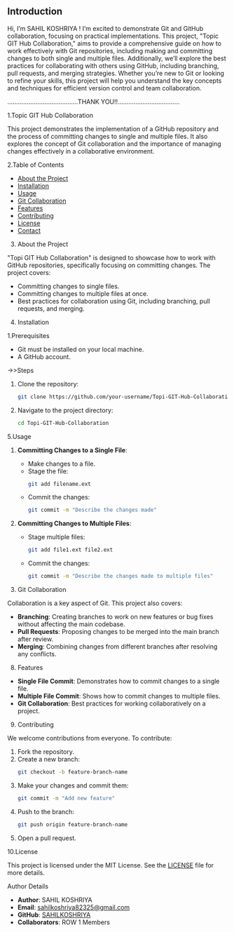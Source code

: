 ## Introduction

Hi, I’m SAHIL KOSHRIYA ! I’m excited to demonstrate Git and GitHub collaboration, focusing on practical implementations. 
This project, "Topic GIT Hub Collaboration," aims to provide a comprehensive guide on how to work effectively with Git repositories, 
including making and committing changes to both single and multiple files. 
Additionally, we’ll explore the best practices for collaborating with others using GitHub, including branching, pull requests, 
and merging strategies. Whether you’re new to Git or looking to refine your skills, this project will help you understand the key concepts
and techniques for efficient version control and team collaboration.



 ........................................THANK YOU!!...................................



1.Topic GIT Hub Collaboration

This project demonstrates the implementation of a GitHub repository and the process of committing changes to single and multiple files. 
It also explores the concept of Git collaboration and the importance of managing changes effectively in a collaborative environment.

2.Table of Contents

- [About the Project](#about-the-project)
- [Installation](#installation)
- [Usage](#usage)
- [Git Collaboration](#git-collaboration)
- [Features](#features)
- [Contributing](#contributing)
- [License](#license)
- [Contact](#contact)

3. About the Project

"Topi GIT Hub Collaboration" is designed to showcase how to work with GitHub repositories, specifically focusing on committing changes. The project covers:
- Committing changes to single files.
- Committing changes to multiple files at once.
- Best practices for collaboration using Git, including branching, pull requests, and merging.

4. Installation

1.Prerequisites
- Git must be installed on your local machine.
- A GitHub account.

->>Steps

1. Clone the repository:
   ```bash
   git clone https://github.com/your-username/Topi-GIT-Hub-Collaboration.git
   ```
2. Navigate to the project directory:
   ```bash
   cd Topi-GIT-Hub-Collaboration
   ```

5.Usage

1. **Committing Changes to a Single File**:
   - Make changes to a file.
   - Stage the file:
     ```bash
     git add filename.ext
     ```
   - Commit the changes:
     ```bash
     git commit -m "Describe the changes made"
     ```

2. **Committing Changes to Multiple Files**:
   - Stage multiple files:
     ```bash
     git add file1.ext file2.ext
     ```
   - Commit the changes:
     ```bash
     git commit -m "Describe the changes made to multiple files"
     ```

7. Git Collaboration

Collaboration is a key aspect of Git. This project also covers:
- **Branching**: Creating branches to work on new features or bug fixes without affecting the main codebase.
- **Pull Requests**: Proposing changes to be merged into the main branch after review.
- **Merging**: Combining changes from different branches after resolving any conflicts.

8. Features

- **Single File Commit**: Demonstrates how to commit changes to a single file.
- **Multiple File Commit**: Shows how to commit changes to multiple files.
- **Git Collaboration**: Best practices for working collaboratively on a project.

9. Contributing

We welcome contributions from everyone. To contribute:

1. Fork the repository.
2. Create a new branch:
   ```bash
   git checkout -b feature-branch-name
   ```
3. Make your changes and commit them:
   ```bash
   git commit -m "Add new feature"
   ```
4. Push to the branch:
   ```bash
   git push origin feature-branch-name
   ```
5. Open a pull request.

10.License

This project is licensed under the MIT License. See the [LICENSE](LICENSE) file for more details.

Author Details

- **Author**: SAHIL KOSHRIYA
- **Email**: [sahilkoshriya82325@gmail.com](mailto:sahilkoshriya82325@gmail.com)
- **GitHub**: [SAHILKOSHRIYA](https://github.com/SAHILKOSHRIYA?tab=repositories)
- **Collaborators**: ROW 1 Members
